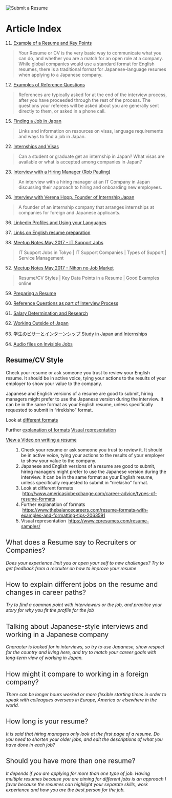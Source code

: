 ![Submit a Resume](https://s3-ap-northeast-1.amazonaws.com/all-jp-1/img/icons/office/icons8-submit-resume-filled-50.png)

# Article Index
11. [Example of a Resume and Key Points](Japan/applicants) 
> Your Resume or CV is the very basic way to communicate what you can do, and whether you are a match for an open role at a company. While global companies would use a standard format for English resumes, there is a traditional format for Japanese-language resumes when applying to a Japanese company.

12. [Examples of Reference Questions](Japan/applicants/reference.md) 
> References are typically asked for at the end of the interview process, after you have proceeded through the rest of the process. The questions your referees will be asked about you are generally sent directly to them, or asked in a phone call.

15. [Finding a Job in Japan](Japan/applicants/thingstothinkabout.md) 
> Links and information on resources on visas, language requirements and ways to find a job in Japan.

22. [Internships and Visas](Japan/applicants/internships_visa.md) 
> Can a student or graduate get an internship in Japan? What visas are available or what is accepted among companies in Japan?

23. [Interview with a Hiring Manager (Rob Pauling)](Japan/applicants/interview_hiring_mgr.md) 
> An interview with a hiring manager at an IT Company in Japan discussing their approach to hiring and onboarding new employees.

26. [Interview with Verena Hopp. Founder of Internship Japan](Japan/applicants/interview_founder.md) 
> A founder of an internship company that arranges internships at companies for foreign and Japanese applicants.

36. [Linkedin Profiles and Using your Languages](Japan/applicants/linkedin_profiles.md)

37. [Links on English resume preparation](Japan/applicants/readme.md)

51. [Meetup Notes May 2017 - IT Support Jobs](Japan/applicants/it_support.md)
> IT Support Jobs in Tokyo | IT Support Companies | Types of Support | Service Management

52. [Meetup Notes May 2017 - Nihon no Job Market](Japan/applicants/resume.md)
> Resume/CV Styles | Key Data Points in a Resume | Good Examples online

59. [Preparing a Resume](Japan/applicants/latestcv.md)

64. [Reference Questions as part of Interview Process](Japan/applicants/reference.md)

65. [Salary Determination and Research](Japan/applicants/salary_check.md)

72. [Working Outside of Japan](Japan/applicants/working_outside.md)

75. [学生のビサーとインターンシップ Study in Japan and Internships](Japan/applicants/internships_visa.md)

80. [Audio files on Invisible Jobs](Japan/applicants/invisiblejobs.md)

## Resume/CV Style
Check your resume or ask someone you trust to review your English resume. It should be in active voice, tying your actions to the results of your employer to show your value to the company.

Japanese and English versions of a resume are good to submit, hiring managers might prefer to use the Japanese version during the interview. It can be in the same format as your English resume, unless specifically requested to submit in “rirekisho” format.

Look at [different formats](http://www.americasjobexchange.com/career-advice/types-of-resume-formats)
   
Further [explanation of formats](https://www.thebalancecareers.com/resume-formats-with-examples-and-formatting-tips-2063591)
[Visual representation](https://www.cpresumes.com/resume-samples)

[View a Video on writing a resume](https://youtu.be/6efrR7Ds3Cs)

<ol>
  <ol>
    <li style="font-weight:400">
      <span style="font-weight:400">Check your resume or ask someone you trust to review it. It should be in active voice, tying your actions to the results of your employer to show your value to the company.</span>
    </li>
    <li style="font-weight:400">
      <span style="font-weight:400">Japanese and English versions of a resume are good to submit, hiring managers might prefer to use the Japanese version during the interview. It can be in the same format as your English resume, unless specifically requested to submit in “rirekisho” format.</span>
    </li>
    <li style="font-weight:400">
      <span style="font-weight:400">Look at different formats &nbsp;</span><a href="http://www.americasjobexchange.com/career-advice/types-of-resume-formats"><span style="font-weight:400">http://www.americasjobexchange.com/career-advice/types-of-resume-formats</span></a>
    </li>
    <li style="font-weight:400">
      <span style="font-weight:400">Further explanation of formats &nbsp;</span><a href="https://www.thebalancecareers.com/resume-formats-with-examples-and-formatting-tips-2063591"><span style="font-weight:400">https://www.thebalancecareers.com/resume-formats-with-examples-and-formatting-tips-2063591</span></a>
    </li>
    <li style="font-weight:400">
      <span style="font-weight:400">Visual representation &nbsp;</span><span style="font-weight:400"><a href="https://www.cpresumes.com/resume-samples/">https://www.cpresumes.com/resume-samples/</a></span>
    </li>
  </ol>
</ol>
<h2>
  <span style="font-weight:400">What does a Resume say to Recruiters or Companies?</span>
</h2>
<p>
  <em><span class="wysiwyg-color-blue" style="font-weight:400">Does your experience limit you or open your self to new challenges? Try to get feedback from a recruiter on how to improve your resume</span></em>
</p>
<h2>
  <span style="font-weight:400">How to explain different jobs on the resume and changes in career paths?</span>
</h2>
<p>
  <span class="wysiwyg-color-blue"><em><span style="font-weight:400">Try to find a common point with interviewers or the job, and practice your story for why you fit the profile for the job</span></em></span>
</p>
<h2>
  <span style="font-weight:400">Talking about Japanese-style interviews and working in a Japanese company</span>
</h2>
<p>
  <span class="wysiwyg-color-blue"><em><span style="font-weight:400">Character is looked for in interviews, so try to use Japanese, show respect for the country and living here, and try to match your career goals with long-term view of working in Japan.</span></em></span>
</p>
<h2>
  <span style="font-weight:400">How might it compare to working in a foreign company?</span>
</h2>
<p>
  <em><span class="wysiwyg-color-blue" style="font-weight:400">There can be longer hours worked or more flexible starting times in order to speak with colleagues overseas in Europe, America or elsewhere in the world.</span></em>
</p>
<h2>
  <span style="font-weight:400">How long is your resume?</span>
</h2>
<p>
  <em><span class="wysiwyg-color-blue" style="font-weight:400">It is said that hiring managers only look at the first page of a resume. Do you need to shorten your older jobs, and edit the descriptions of what you have done in each job?</span></em>
</p>
<h2>
  <span style="font-weight:400">Should you have more than one resume?</span>
</h2>
<p>
  <em><span class="wysiwyg-color-blue" style="font-weight:400">It depends if you are applying for more than one type of job. Having multiple resumes because you are aiming for different jobs is an approach I favor because the resumes can highlight your separate skills, work experience and how you are the best person for the job.</span></em>
</p>
